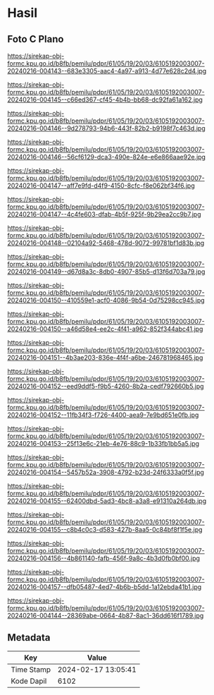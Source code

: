 # Hasil

## Foto C Plano

https://sirekap-obj-formc.kpu.go.id/b8fb/pemilu/pdpr/61/05/19/20/03/6105192003007-20240216-004143--683e3305-aac4-4a97-a913-4d77e628c2d4.jpg

https://sirekap-obj-formc.kpu.go.id/b8fb/pemilu/pdpr/61/05/19/20/03/6105192003007-20240216-004145--c66ed367-cf45-4b4b-bb68-dc92fa61a162.jpg

https://sirekap-obj-formc.kpu.go.id/b8fb/pemilu/pdpr/61/05/19/20/03/6105192003007-20240216-004146--9d278793-94b6-443f-82b2-b9198f7c463d.jpg

https://sirekap-obj-formc.kpu.go.id/b8fb/pemilu/pdpr/61/05/19/20/03/6105192003007-20240216-004146--56cf6129-dca3-490e-824e-e6e866aae92e.jpg

https://sirekap-obj-formc.kpu.go.id/b8fb/pemilu/pdpr/61/05/19/20/03/6105192003007-20240216-004147--aff7e9fd-d4f9-4150-8cfc-f8e062bf34f6.jpg

https://sirekap-obj-formc.kpu.go.id/b8fb/pemilu/pdpr/61/05/19/20/03/6105192003007-20240216-004147--4c4fe603-dfab-4b5f-925f-9b29ea2cc9b7.jpg

https://sirekap-obj-formc.kpu.go.id/b8fb/pemilu/pdpr/61/05/19/20/03/6105192003007-20240216-004148--02104a92-5468-478d-9072-99781bf1d83b.jpg

https://sirekap-obj-formc.kpu.go.id/b8fb/pemilu/pdpr/61/05/19/20/03/6105192003007-20240216-004149--d67d8a3c-8db0-4907-85b5-d13f6d703a79.jpg

https://sirekap-obj-formc.kpu.go.id/b8fb/pemilu/pdpr/61/05/19/20/03/6105192003007-20240216-004150--410559e1-acf0-4086-9b54-0d75298cc945.jpg

https://sirekap-obj-formc.kpu.go.id/b8fb/pemilu/pdpr/61/05/19/20/03/6105192003007-20240216-004150--a46d58e4-ee2c-4f41-a962-852f344abc41.jpg

https://sirekap-obj-formc.kpu.go.id/b8fb/pemilu/pdpr/61/05/19/20/03/6105192003007-20240216-004151--4b3ae203-836e-4f4f-a6be-246781968465.jpg

https://sirekap-obj-formc.kpu.go.id/b8fb/pemilu/pdpr/61/05/19/20/03/6105192003007-20240216-004152--eed9ddf5-f9b5-4260-8b2a-cedf792660b5.jpg

https://sirekap-obj-formc.kpu.go.id/b8fb/pemilu/pdpr/61/05/19/20/03/6105192003007-20240216-004152--11fb34f3-f726-4400-aea9-7e9bd651e0fb.jpg

https://sirekap-obj-formc.kpu.go.id/b8fb/pemilu/pdpr/61/05/19/20/03/6105192003007-20240216-004153--25f13e6c-21eb-4e76-88c9-1b33fb1bb5a5.jpg

https://sirekap-obj-formc.kpu.go.id/b8fb/pemilu/pdpr/61/05/19/20/03/6105192003007-20240216-004154--5457b52a-3908-4792-b23d-24f6333a0f5f.jpg

https://sirekap-obj-formc.kpu.go.id/b8fb/pemilu/pdpr/61/05/19/20/03/6105192003007-20240216-004155--62400dbd-5ad3-4bc8-a3a8-e91310a264db.jpg

https://sirekap-obj-formc.kpu.go.id/b8fb/pemilu/pdpr/61/05/19/20/03/6105192003007-20240216-004155--c8b4c0c3-d583-427b-8aa5-0c84bf8f1f5e.jpg

https://sirekap-obj-formc.kpu.go.id/b8fb/pemilu/pdpr/61/05/19/20/03/6105192003007-20240216-004156--4b861140-fafb-456f-9a8c-4b3d0fb0bf00.jpg

https://sirekap-obj-formc.kpu.go.id/b8fb/pemilu/pdpr/61/05/19/20/03/6105192003007-20240216-004157--dfb05487-4ed7-4b6b-b5dd-1a12ebda41b1.jpg

https://sirekap-obj-formc.kpu.go.id/b8fb/pemilu/pdpr/61/05/19/20/03/6105192003007-20240216-004144--28369abe-0664-4b87-8ac1-36dd616f1789.jpg


## Metadata

| Key        | Value               |
| ---------- | ------------------- |
| Time Stamp | 2024-02-17 13:05:41 |
| Kode Dapil | 6102                |



